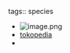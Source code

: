 tags:: species

- ![image.png](https://peach-geographical-bat-397.mypinata.cloud/ipfs/QmTbgMD9BmpG878LTLdJPdLaaZ2CC3Yk1jQNrdoxZ4yJm1)
- [tokopedia](https://www.tokopedia.com/sweetskholifah/juniper-berry-import-langka-benih-biji-buah-tanaman-pohon-elder?extParam=ivf%3Dfalse%26src%3Dsearch)
-
